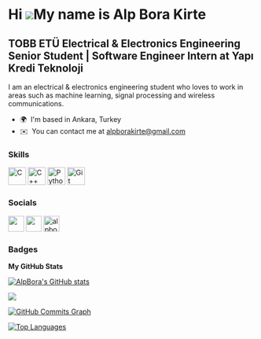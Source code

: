 Hi ![](https://user-images.githubusercontent.com/18350557/176309783-0785949b-9127-417c-8b55-ab5a4333674e.gif)My name is Alp Bora Kirte
======================================================================================================================================

TOBB ETÜ Electrical & Electronics Engineering Senior Student | Software Engineer Intern at Yapı Kredi Teknoloji
--------------------------------------------------------------------------------------------------

I am an electrical & electronics engineering student who loves to work in areas such as machine learning, signal processing and wireless communications.

* 🌍  I'm based in Ankara, Turkey
* ✉️  You can contact me at [alpborakirte@gmail.com](mailto:alpborakirte@gmail.com)

### Skills


<p align="left">
<a href="https://docs.microsoft.com/en-us/cpp/?view=msvc-170" target="_blank" rel="noreferrer"><img src="https://raw.githubusercontent.com/danielcranney/readme-generator/main/public/icons/skills/c-colored.svg" width="36" height="36" alt="C" /></a>
<a href="https://docs.microsoft.com/en-us/cpp/?view=msvc-170" target="_blank" rel="noreferrer"><img src="https://raw.githubusercontent.com/danielcranney/readme-generator/main/public/icons/skills/cplusplus-colored.svg" width="36" height="36" alt="C++" /></a>
<a href="https://www.python.org/" target="_blank" rel="noreferrer"><img src="https://raw.githubusercontent.com/danielcranney/readme-generator/main/public/icons/skills/python-colored.svg" width="36" height="36" alt="Python" /></a>
<a href="https://git-scm.com/" target="_blank" rel="noreferrer"><img src="https://raw.githubusercontent.com/danielcranney/readme-generator/main/public/icons/skills/git-colored.svg" width="36" height="36" alt="Git" /></a>
</p>


### Socials

<p align="left">
  <a href="https://www.github.com/AlpBora" target="_blank" rel="noreferrer"><img src="https://raw.githubusercontent.com/danielcranney/readme-generator/main/public/icons/socials/github-dark.svg" width="32" height="32" /></a>
  <a href="https://www.linkedin.com/in/alp-bora-kirte-7453341a4/" target="_blank" rel="noreferrer"><img src="https://raw.githubusercontent.com/danielcranney/readme-generator/main/public/icons/socials/linkedin.svg" width="32" height="32" /></a>
  <a href="https://kaggle.com/alpborakirte" target="blank"><img src="https://raw.githubusercontent.com/rahuldkjain/github-profile-readme-generator/master/src/images/icons/Social/kaggle.svg" alt="alpborakirte" height="32" width="32" /></a>
</p>


### Badges

<b>My GitHub Stats</b>

<a href="http://www.github.com/AlpBora"><img src="https://github-readme-stats.vercel.app/api?username=AlpBora&show_icons=true&hide=&count_private=true&title_color=0891b2&text_color=ffffff&icon_color=0891b2&bg_color=1c1917&hide_border=true&show_icons=true" alt="AlpBora's GitHub stats" /></a>

<a href="http://www.github.com/AlpBora"><img src="https://github-readme-streak-stats.herokuapp.com/?user=AlpBora&stroke=ffffff&background=1c1917&ring=0891b2&fire=0891b2&currStreakNum=ffffff&currStreakLabel=0891b2&sideNums=ffffff&sideLabels=ffffff&dates=ffffff&hide_border=true" /></a>

<a href="http://www.github.com/AlpBora"><img src="https://github-readme-activity-graph.cyclic.app/graph?username=AlpBora&bg_color=1c1917&color=ffffff&line=0891b2&point=ffffff&area_color=1c1917&area=true&hide_border=true&custom_title=GitHub%20Commits%20Graph" alt="GitHub Commits Graph" /></a>

<a href="https://github.com/AlpBora" align="left"><img src="https://github-readme-stats.vercel.app/api/top-langs/?username=AlpBora&langs_count=10&title_color=0891b2&text_color=ffffff&icon_color=0891b2&bg_color=1c1917&hide_border=true&locale=en&custom_title=Top%20%Languages" alt="Top Languages" /></a>
